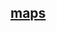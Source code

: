 ## [maps](https://ulisses-spiele.de/assets/document/17/WaechterderSchmiede-Handouts_5ec4.pdf?x21945) 
